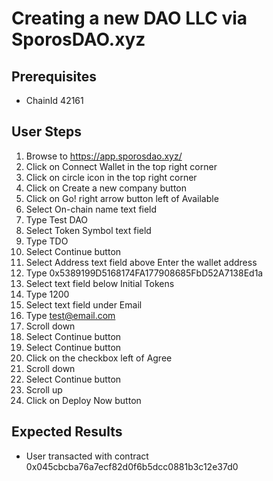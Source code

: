# Creating a new DAO LLC via SporosDAO.xyz

## Prerequisites

- ChainId 42161

## User Steps

1. Browse to https://app.sporosdao.xyz/
1. Click on Connect Wallet in the top right corner
1. Click on circle icon in the top right corner
1. Click on Create a new company button
1. Click on Go! right arrow button left of Available
1. Select On-chain name text field
1. Type Test DAO
1. Select Token Symbol text field
1. Type TDO
1. Select Continue button
1. Select Address text field above Enter the wallet address
1. Type 0x5389199D5168174FA177908685FbD52A7138Ed1a
1. Select text field below Initial Tokens
1. Type 1200
1. Select text field under Email
1. Type test@email.com
1. Scroll down
1. Select Continue button
1. Select Continue button
1. Click on the checkbox left of Agree
1. Scroll down
1. Select Continue button
1. Scroll up
1. Click on Deploy Now button

## Expected Results

- User transacted with contract 0x045cbcba76a7ecf82d0f6b5dcc0881b3c12e37d0
